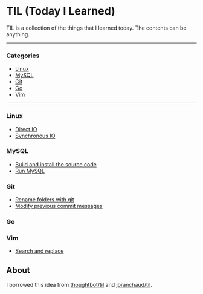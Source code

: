 # TIL (Today I Learned)

TIL is a collection of the things that I learned today. The contents can be anything.


---

### Categories

* [Linux](#linux)
* [MySQL](#mysql)
* [Git](#git)
* [Go](#go)
* [Vim](#vim)

---


### Linux

- [Direct IO](linux/direct-io.md)
- [Synchronous IO](linux/synchronous-io.md)

### MySQL

- [Build and install the source code](mysql/build-and-install-the-source-code.md)
- [Run MySQL](mysql/run-mysql.md)

### Git

- [Rename folders with git](git/rename-folders-with-git.md)
- [Modify previous commit messages](git/modify-previous-commit-messages.md)

### Go

### Vim

- [Search and replace](vim/search-and-replace.md)


## About

I borrowed this idea from [thoughtbot/til](https://github.com/thoughtbot/til) and [jbranchaud/til](https://github.com/jbranchaud/til).
